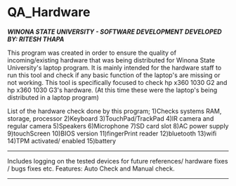 # QA_Hardware

***WINONA STATE UNIVERSITY - SOFTWARE DEVELOPMENT***
***DEVELOPED BY: RITESH THAPA***

This program was created in order to ensure the quality of incoming/existing hardware that was being distributed for Winona State University's laptop program. It is mainly intended for the hardware staff to run this tool and check if any basic function of the laptop's are missing or not working. This tool is specifically focused to check hp x360 1030 G2 and hp x360 1030 G3's hardware. (At this time these were the laptop's being distributed in a laptop program)

List of the hardware check done by this program;
1)Checks systems RAM, storage, processor
2)Keyboard
3)TouchPad/TrackPad
4)IR camera and regular camera
5)Speakers
6)Microphone
7)SD card slot
8)AC power supply
9)touchScreen
10)BIOS version 
11)fingerPrint reader
12)bluetooth
13)wifi
14)TPM activated/ enabled 
15)battery

***********************************************

Includes logging on the tested devices for future references/ hardware fixes / bugs fixes etc.
Features: Auto Check and Manual check. 

***********************************************
